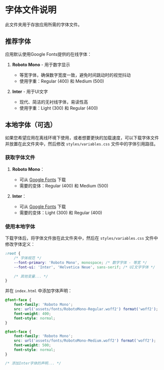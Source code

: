 # 字体文件说明

此文件夹用于存放应用所需的字体文件。

## 推荐字体

应用默认使用Google Fonts提供的在线字体：

1. **Roboto Mono** - 用于数字显示
   - 等宽字体，确保数字宽度一致，避免时间跳动时的视觉抖动
   - 使用字重：Regular (400) 和 Medium (500)

2. **Inter** - 用于UI文字
   - 现代、简洁的无衬线字体，易读性高
   - 使用字重：Light (300) 和 Regular (400)

## 本地字体（可选）

如果您希望应用在离线环境下使用，或者想要更快的加载速度，可以下载字体文件并放置在此文件夹中，然后修改 `styles/variables.css` 文件中的字体引用路径。

### 获取字体文件

1. **Roboto Mono**：
   - 可从 [Google Fonts](https://fonts.google.com/specimen/Roboto+Mono) 下载
   - 需要的变体：Regular (400) 和 Medium (500)

2. **Inter**：
   - 可从 [Google Fonts](https://fonts.google.com/specimen/Inter) 下载
   - 需要的变体：Light (300) 和 Regular (400)

### 使用本地字体

下载字体后，将字体文件放在此文件夹中，然后在 `styles/variables.css` 文件中修改字体定义：

```css
:root {
    /* 字体规范 */
    --font-primary: 'Roboto Mono', monospace; /* 数字字体 - 等宽 */
    --font-ui: 'Inter', 'Helvetica Neue', sans-serif; /* UI文字字体 */
    
    /* 其他变量... */
}
```

并在 `index.html` 中添加字体声明：

```css
@font-face {
    font-family: 'Roboto Mono';
    src: url('assets/fonts/RobotoMono-Regular.woff2') format('woff2');
    font-weight: 400;
    font-style: normal;
}

@font-face {
    font-family: 'Roboto Mono';
    src: url('assets/fonts/RobotoMono-Medium.woff2') format('woff2');
    font-weight: 500;
    font-style: normal;
}

/* 添加Inter字体的声明... */
```